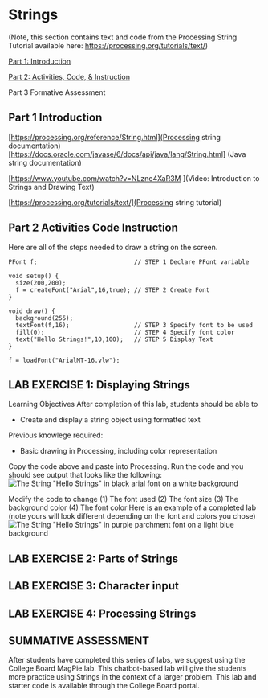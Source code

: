 # Strings
(Note, this section contains text and code from the Processing String Tutorial available here: https://processing.org/tutorials/text/)

[Part 1: Introduction](#part-1-introduction)

[Part 2: Activities, Code, & Instruction](#part-2-activities-code-instruction)

Part 3 Formative Assessment

## Part 1 Introduction

[https://processing.org/reference/String.html](Processing string documentation)
[https://docs.oracle.com/javase/6/docs/api/java/lang/String.html] (Java string documentation)

[https://www.youtube.com/watch?v=NLzne4XaR3M ](Video: Introduction to Strings and Drawing Text)

[https://processing.org/tutorials/text/](Processing string tutorial)


## Part 2 Activities Code Instruction

Here are all of the steps needed to draw a string on the screen.

```
PFont f;                           // STEP 1 Declare PFont variable
  
void setup() {
  size(200,200);
  f = createFont("Arial",16,true); // STEP 2 Create Font
}

void draw() {
  background(255);
  textFont(f,16);                  // STEP 3 Specify font to be used
  fill(0);                         // STEP 4 Specify font color 
  text("Hello Strings!",10,100);   // STEP 5 Display Text
}

f = loadFont("ArialMT-16.vlw");
```

## LAB EXERCISE 1: Displaying Strings
Learning Objectives
After completion of this lab, students should be able to
* Create and display a string object using formatted text

Previous knowlege required:
* Basic drawing in Processing, including color representation

Copy the code above and paste into Processing. Run the code and you should see output that looks like the following:
![The String "Hello Strings" in black arial font on a white background](https://github.com/treinartz/APCS.ProcessingResources/blob/gh-pages/chapters/HelloString.png)

Modify the code to change
(1) The font used 
(2) The font size
(3) The background color
(4) The font color
Here is an example of a completed lab (note yours will look different depending on the font and colors you chose)
![The String "Hello Strings" in purple parchment font on a light blue background](https://github.com/treinartz/APCS.ProcessingResources/blob/gh-pages/chapters/HelloString2.png)

## LAB EXERCISE 2: Parts of Strings

## LAB EXERCISE 3: Character input

## LAB EXERCISE 4: Processing Strings

## SUMMATIVE ASSESSMENT
After students have completed this series of labs, we suggest using the College Board MagPie lab. This chatbot-based lab will give the students more practice using Strings in the context of a larger problem. This lab and starter code is available through the College Board portal.


